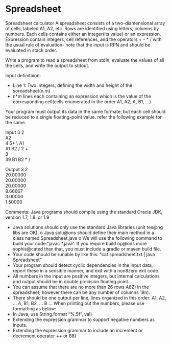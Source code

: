 # Spreadsheet
Spreadsheet calculator
A spreadsheet consists of a two-diamensional array of cells, labeled A1, A2, etc. 
Rows are identified using letters, columns by numbers. 
Each cells contains either an integer(its value) or an expression.
Expression contain integers, cell references, and the operators + - * / with the usual rule of evaluation- note that the input is RPN and should be evaluated in stack order.

Write a program to read a spreadsheet from stdin,
evaluate the values of all the cells, and write the output to stdout.

Input definitaion:
* Line 1: Two integers, defining the width and height of the soreadsheet(n,m)
* n*m lines each containing an expression which is the value of the corresponding cell(cells enumerated in the order A1, A2, A<n>, B1, ...)

Your program must output its data in the same formate, but each cell should be reduced to a single floating-point value. refer the following example for the same.

Input
3 2 \
A2 \
4 5* \ 
A1\
A1 B2 / 2 +\
3\
39 B1 B2 * /

Output
3 2 \
20.00000 \
20.00000 \
20.00000 \
8.66667 \
3.00000 \
1.50000

Comments: 
Java programs should compile using the standard Oracle JDK, version 1.7, 1.8. or 1.9
* Java solutions should only use the standard Java libraries (unit tes@ng libs are OK). o Java solu@ons should define their main method in a class named Spreadsheet.java o We will use the following command to build your code:“javac *.java”. If you
require build op@ons more sophis@cated than that, you must include a gradle
or maven build file.
* Your code should be runable by like this: “cat spreadsheet.txt | java Spreadsheet”
* Your program should detect cyclic dependencies in the input data, report these in a  sensible manner, and exit with a non8zero exit code. 
* All numbers in the input are positive integers, but internal calculations and output  should be in double precision floating point. 
* You can assume that there are no more than 26 rows  A8Z) in the spreadsheet; however  there can be any number of columns  18n). 
* There should be one output per line, lines organized in this order: A1, A2, ... A<n>, B1,  B2, ... B<n> ... When printing out the numbers, please use formatting as below: 
* In Java, use String.format “%.5f”, val)  
* Extending the expression grammar to support negative numbers as inputs.
* Extending the expression grammar to include an increment or decrement operator  ++ or 88) 
